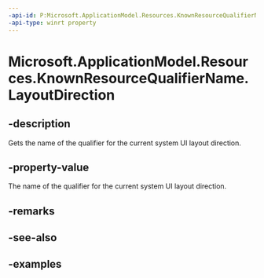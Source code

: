 ```yaml
---
-api-id: P:Microsoft.ApplicationModel.Resources.KnownResourceQualifierName.LayoutDirection
-api-type: winrt property
---
```


# Microsoft.ApplicationModel.Resources.KnownResourceQualifierName.LayoutDirection

<!--
public static string LayoutDirection { get; }
-->

## -description

Gets the name of the qualifier for the current system UI layout direction.

## -property-value

The name of the qualifier for the current system UI layout direction.

## -remarks

## -see-also

## -examples

